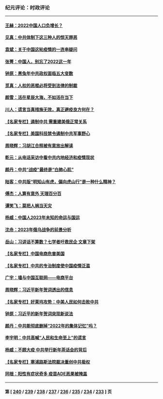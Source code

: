 ### 纪元评论：时政评论
---
#### [王赫：2022中国人口负增长？](../../pages/nsc1025/n13898443.md) 
#### [见真：中共体制下这三种人的惊天罪恶](../../pages/nsc1025/n13898421.md) 
#### [袁斌：关于中国这轮疫情的一连串疑问](../../pages/nsc1025/n13898302.md) 
#### [张菁：中国人，别忘了2022这一年](../../pages/nsc1025/n13898218.md) 
#### [钟原：黑兔年中共政权面临五大变数](../../pages/nsc1025/n13898217.md) 
#### [觅真：人权的恶棍必将受到法律的制裁](../../pages/nsc1025/n13898213.md) 
#### [颜雪：活在星辰大海，不如活在当下](../../pages/nsc1025/n13898181.md) 
#### [川人：谎言当真措施无效，真正避疫良方何在？](../../pages/nsc1025/n13898158.md) 
#### [【名家专栏】遏制中共 需重建美俄正常关系](../../pages/nsc1025/n13897979.md) 
#### [【名家专栏】美国科技禁令遏制中共军事野心](../../pages/nsc1025/n13896442.md) 
#### [周晓辉：习胡江合照被有意放出解读](../../pages/nsc1025/n13898055.md) 
#### [乾元：从电话采访中看中共内地经济和疫情现状](../../pages/nsc1025/n13898064.md) 
#### [颜丹：中共“战疫”最终是“白肺心肌”](../../pages/nsc1025/n13898047.md) 
#### [陆客：中共版“明知山有虎，偏向虎山行”是一种什么精神？](../../pages/nsc1025/n13897809.md) 
#### [傅杰：人算有意外 天理百分百](../../pages/nsc1025/n13897774.md) 
#### [谭笑飞：莫把人祸当天灾](../../pages/nsc1025/n13897747.md) 
#### [杨威：中国人2023年未知的命运与国运](../../pages/nsc1025/n13897508.md) 
#### [沈舟：2023年俄乌战争的前景分析](../../pages/nsc1025/n13897273.md) 
#### [岳山：习讲话不算数？七学者吁救民企 文章下架](../../pages/nsc1025/n13897095.md) 
#### [【名家专栏】中国电商危害美国](../../pages/nsc1025/n13896424.md) 
#### [【名家专栏】中共的专治制度使中国疫情泛滥](../../pages/nsc1025/n13896759.md) 
#### [广宇：墙与中国互联网——电商平台](../../pages/nsc1025/n13897053.md) 
#### [周晓辉：习近平新年贺词透出的信息](../../pages/nsc1025/n13896534.md) 
#### [【名家专栏】好莱坞攻势：中美人民如何击败中共](../../pages/nsc1025/n13894796.md) 
#### [钟原：习近平的新年贺词突现新说法](../../pages/nsc1025/n13896547.md) 
#### [颜丹：中共能彻底删掉“2022年的集体记忆”吗？](../../pages/nsc1025/n13896521.md) 
#### [李宇明：中共高喊“人民和生命至上”的谎言](../../pages/nsc1025/n13896499.md) 
#### [杨威：不顾大疫 中共举行新年茶话会的背后](../../pages/nsc1025/n13895924.md) 
#### [【名家专栏】塞浦路斯法院裁决重创中共极权](../../pages/nsc1025/n13894783.md) 
#### [同根：阳性有症状奇多 疫苗ADE恶果被掩盖](../../pages/nsc1025/n13895520.md) 

---
#### 第 [ [240](./240.md) / [239](./239.md) / [238](./238.md) / [237](./237.md) / [236](./236.md) / [235](./235.md) / [234](./234.md) / [233](./233.md) ] 页
